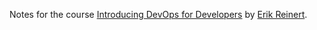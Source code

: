 Notes for the course [Introducing DevOps for Developers](https://frontendmasters.com/courses/devops/) by [Erik Reinert](https://frontendmasters.com/teachers/erik-reinert/).
